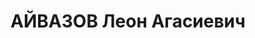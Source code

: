 ---
title: АЙВАЗОВ Леон Агасиевич
description: Род. в 1915 в крепости Карс (в 1915 она была на территории Армении. Вскоре
  крепость захватили турки). Семья, опасаясь резни, уехала в Ростов. Окончил истфак
  Ростовского университета. Активный комсомолец, секретарь Ростовского горкома комсомола.
  Участник съезда Коммунистического Интернационала молодежи в составе делегации комсомольцев
  Италии. Арестован 15.05.37. Осуждён выездной сессией Во/ком в/суда в Ростове-на-Дону.
  18.06.37 по ст. 17-58-8-11 на 10 лет ИТЛ. Жена отказалась от него, с ней остался
  сын Рубен. Обиды на жену не держал. Срок отбывал в Норильлаге с 17.07.39 по 17.05.45.
  Освобожден досрочно досрочно за высокие показатели в работе, оставлен в Норильске
  на положении ссыльного, раз в месяц отмечался в комендатуре. Работал счетоводом,
  позднее начальником финотдела, затем заместителем начальника комбината по экономике.
  Уехал из Норильска в 1959. В последние годы сблизился с сыном Рубеном. Умер в августе
  1999. -Айвазов Л. «.. норильчане - люди из особого материала невиданной прочности»,
  О времени, о Норильске, о себе, кн.1, М., 2001, с.197, т. 2, Москва, 2002, с. 177,
  201, 371, 373
---